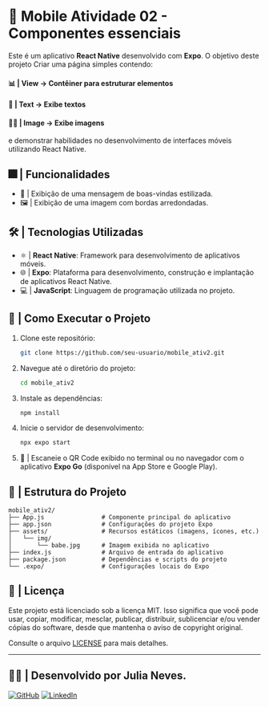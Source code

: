 # 📱 Mobile Atividade 02 - Componentes essenciais
Este é um aplicativo **React Native** desenvolvido com **Expo**. O objetivo deste projeto Criar uma página simples contendo:

#### 📊 | View → Contêiner para estruturar elementos
#### 📃 | Text → Exibe textos
#### 🙋‍♀️ | Image → Exibe imagens

e demonstrar habilidades no desenvolvimento de interfaces móveis utilizando React Native.

## 🎆 | Funcionalidades

- 🎀 | Exibição de uma mensagem de boas-vindas estilizada.
- 🖼️ | Exibição de uma imagem com bordas arredondadas.

## 🛠️ | Tecnologias Utilizadas

- ⚛️ | **React Native**: Framework para desenvolvimento de aplicativos móveis.
- 🌐 | **Expo**: Plataforma para desenvolvimento, construção e implantação de aplicativos React Native.
- 💻 | **JavaScript**: Linguagem de programação utilizada no projeto.

## 🚀 | Como Executar o Projeto

1. Clone este repositório:
   ```bash
   git clone https://github.com/seu-usuario/mobile_ativ2.git

2. Navegue até o diretório do projeto:
   ```bash
   cd mobile_ativ2
   ```

3. Instale as dependências:
   ```bash
   npm install
   ```

4. Inicie o servidor de desenvolvimento:
   ```bash
   npx expo start
   ```

5. 📱 | Escaneie o QR Code exibido no terminal ou no navegador com o aplicativo **Expo Go** (disponível na App Store e Google Play).



## 📂 | Estrutura do Projeto

```
mobile_ativ2/
├── App.js                # Componente principal do aplicativo
├── app.json              # Configurações do projeto Expo
├── assets/               # Recursos estáticos (imagens, ícones, etc.)
│   └── img/
│       └── babe.jpg      # Imagem exibida no aplicativo
├── index.js              # Arquivo de entrada do aplicativo
├── package.json          # Dependências e scripts do projeto
└── .expo/                # Configurações locais do Expo
```

## 📑 | Licença

Este projeto está licenciado sob a licença MIT. Isso significa que você pode usar, copiar, modificar, mesclar, publicar, distribuir, sublicenciar e/ou vender cópias do software, desde que mantenha o aviso de copyright original.

Consulte o arquivo [LICENSE](./LICENSE) para mais detalhes.

---

## 👩‍💻 | Desenvolvido por **Julia Neves**.

[![GitHub](https://img.shields.io/badge/GitHub-000?style=for-the-badge&logo=github&logoColor=white)](https://github.com/Julianeves01)
[![LinkedIn](https://img.shields.io/badge/LinkedIn-0077B5?style=for-the-badge&logo=linkedin&logoColor=white)](https://www.linkedin.com/in/julia-neves-252b202b1/)

